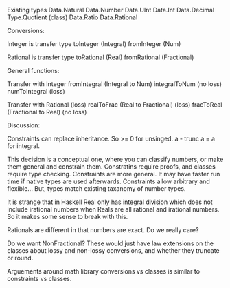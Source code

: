 Existing types
Data.Natural
Data.Number
Data.UInt
Data.Int
Data.Decimal
Type.Quotient (class)
Data.Ratio
Data.Rational

Conversions:

Integer is transfer type
toInteger (Integral)
fromInteger (Num)

Rational is transfer type
toRational (Real)
fromRational (Fractional)

General functions:

Transfer with Integer
fromIntegral (Integral to Num)
integralToNum (no loss)
numToIntegral (loss)

Transfer with Rational (loss)
realToFrac (Real to Fractional) (loss)
fracToReal (Fractional to Real) (no loss)

Discussion:

Constraints can replace inheritance. So >= 0 for unsinged. a - trunc a = a for integral.

This decision is a conceptual one, where you can classify numbers, or make them general and constrain them.
Constratins require proofs, and classes require type checking.
Constraints are more general. It may have faster run time if native types are used afterwards.
Constraints allow arbitrary and flexible...
But, types match existing taxanomy of number types.

It is strange that in Haskell Real only has integral division which does not include
irational numbers when Reals are all rational and irational numbers. So it makes some
sense to break with this.

Rationals are different in that numbers are exact. Do we really care?

Do we want NonFractional? These would just have law extensions on the classes about lossy
and non-lossy conversions, and whether they truncate or round.

Arguements around math library conversions vs classes is similar to constraints vs classes.